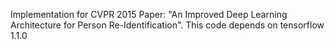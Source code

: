 Implementation for CVPR 2015 Paper: "An Improved Deep Learning Architecture for Person Re-Identification".
This code depends on tensorflow 1.1.0